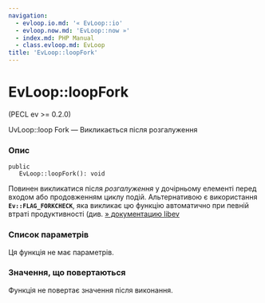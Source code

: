 ```yaml
---
navigation:
  - evloop.io.md: '« EvLoop::io'
  - evloop.now.md: 'EvLoop::now »'
  - index.md: PHP Manual
  - class.evloop.md: EvLoop
title: 'EvLoop::loopFork'
---
```

# EvLoop::loopFork

(PECL ev >= 0.2.0)

UvLoop::loop Fork — Викликається після розгалуження

### Опис

```methodsynopsis
public
   EvLoop::loopFork(): void
```

Повинен викликатися після *розгалуження* у дочірньому елементі перед входом або продовженням циклу подій. Альтернативою є використання **`Ev::FLAG_FORKCHECK`**, яка викликає цю функцію автоматично при певній втраті продуктивності (див. [» документацию libev](http://pod.tst.eu/http://cvs.schmorp.de/libev/ev.pod#FUNCTIONS_CONTROLLING_EVENT_LOOPS)

### Список параметрів

Ця функція не має параметрів.

### Значення, що повертаються

Функція не повертає значення після виконання.
